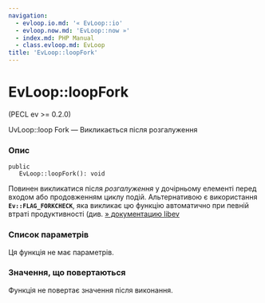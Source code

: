 ```yaml
---
navigation:
  - evloop.io.md: '« EvLoop::io'
  - evloop.now.md: 'EvLoop::now »'
  - index.md: PHP Manual
  - class.evloop.md: EvLoop
title: 'EvLoop::loopFork'
---
```

# EvLoop::loopFork

(PECL ev >= 0.2.0)

UvLoop::loop Fork — Викликається після розгалуження

### Опис

```methodsynopsis
public
   EvLoop::loopFork(): void
```

Повинен викликатися після *розгалуження* у дочірньому елементі перед входом або продовженням циклу подій. Альтернативою є використання **`Ev::FLAG_FORKCHECK`**, яка викликає цю функцію автоматично при певній втраті продуктивності (див. [» документацию libev](http://pod.tst.eu/http://cvs.schmorp.de/libev/ev.pod#FUNCTIONS_CONTROLLING_EVENT_LOOPS)

### Список параметрів

Ця функція не має параметрів.

### Значення, що повертаються

Функція не повертає значення після виконання.
